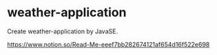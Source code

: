# weather-application
Create weather-application by JavaSE.

https://www.notion.so/Read-Me-eeef7bb282674121af654d16f522e698